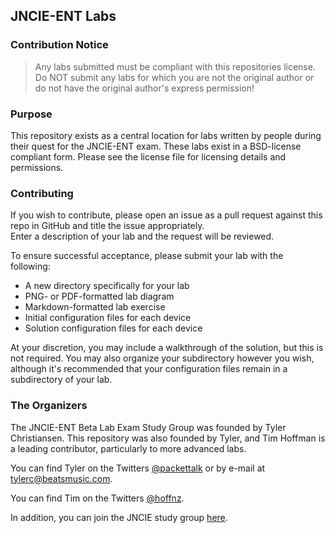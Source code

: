 ## JNCIE-ENT Labs ##

### Contribution Notice ###

> Any labs submitted must be compliant with this repositories license.
> Do NOT submit any labs for which you are not the original author or
> do not have the original author's express permission!

### Purpose ###

This repository exists as a central location for labs written by people
during their quest for the JNCIE-ENT exam.  These labs exist in a
BSD-license compliant form.  Please see the license file for licensing
details and permissions.

### Contributing ###

If you wish to contribute, please open an issue as a pull request
against this repo in GitHub and title the issue appropriately.  
Enter a description of your lab and the request will be reviewed.

To ensure successful acceptance, please submit your lab with the
following:

 - A new directory specifically for your lab
 - PNG- or PDF-formatted lab diagram
 - Markdown-formatted lab exercise
 - Initial configuration files for each device
 - Solution configuration files for each device

At your discretion, you may include a walkthrough of the solution,
but this is not required.  You may also organize your subdirectory
however you wish, although it's recommended that your configuration
files remain in a subdirectory of your lab.

### The Organizers ###

The JNCIE-ENT Beta Lab Exam Study Group was founded by Tyler
Christiansen.  This repository was also founded by Tyler,
and Tim Hoffman is a leading contributor, particularly
to more advanced labs.

You can find Tyler on the Twitters [@packettalk][1] or by e-mail
at <tylerc@beatsmusic.com>.

You can find Tim on the Twitters [@hoffnz][2].

In addition, you can join the JNCIE study group [here][3].

[1]: http://twitter.com/packettalk "Tyler Christiansen"
[2]: http://twitter.com/hoffnz "Tim Hoffman"
[3]: https://groups.google.com/forum/#!forum/jncie-ent-beta "JNCIE-ENT Beta Study Group"

